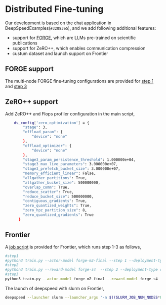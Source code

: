 # Distributed Fine-tuning
Our development is based on the chat application in DeepSpeedExamples(`#32083e5`), and we add following additional features:

- support for [FORGE](https://github.com/at-aaims/forge), which are LLMs pre-trained on scientific publications
- support for ZeRO++, which enables communication compression
- custum dataset and launch support on Frontier 

## FORGE support 
The multi-node FORGE fine-tuning configurations are provided for [step 1](./step1_supervised_finetuning/training_scripts/forge/multi_node/run_m2-final.sh) and [step 3](./step3_rlhf_finetuning/training_scripts/forge/multi_node/run_m2-final.sh)

## ZeRO++ support
Add ZeRO++ and Flops profiler configuration in the main script, 
```bash
    ds_config['zero_optimization'] = {
        "stage": 3,
        "offload_param": {
            "device": "none"
        },
        "offload_optimizer": {
            "device": "none"
        },
        "stage3_param_persistence_threshold": 1.000000e+04,
        "stage3_max_live_parameters": 3.000000e+07,
        "stage3_prefetch_bucket_size": 3.000000e+07,
        "memory_efficient_linear": False,
        "allgather_partitions": True,
        "allgather_bucket_size": 500000000,
        "overlap_comm": True,
        "reduce_scatter": True,
        "reduce_bucket_size": 500000000,
        "contiguous_gradients": True,
        "zero_quantized_weights": True,
        "zero_hpz_partition_size": 8,
        "zero_quantized_gradients": True 
      }
```

## Frontier
A [job script](./job-zero+.sb) is provided for Frontier, which runs step 1-3 as follows,
```bash
#step1
#python3 train.py --actor-model forge-m2-final --step 1 --deployment-type multi_node
#step2
#python3 train.py --reward-model forge-s4  --step 2 --deployment-type single_node
#step3
python3 train.py --actor-model forge-m2-final --reward-model forge-s4  --step 3 --deployment-type multi_node
```

The launch of deepspeed with slurm on Frontier,
```bash
deepspeed --launcher slurm --launcher_args "-n $((SLURM_JOB_NUM_NODES*8))  --ntasks-per-node=8 -c7 --gpus-per-node=8 --gpu-bind=closest" --force_multi
```
